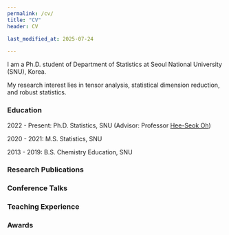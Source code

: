 ```yaml
---
permalink: /cv/
title: "CV"
header: CV

last_modified_at: 2025-07-24

---
```


I am a Ph.D. student of Department of Statistics at Seoul National University (SNU), Korea.

My research interest lies in tensor analysis, statistical dimension reduction, and robust statistics. 

### Education 
2022 - Present: Ph.D. Statistics, SNU \(Advisor: Professor [Hee-Seok Oh](https://sites.google.com/site/heeseokoh/)\)

2020 - 2021: M.S. Statistics, SNU

2013 - 2019: B.S. Chemistry Education, SNU

### Research Publications

### Conference Talks

### Teaching Experience

### Awards
